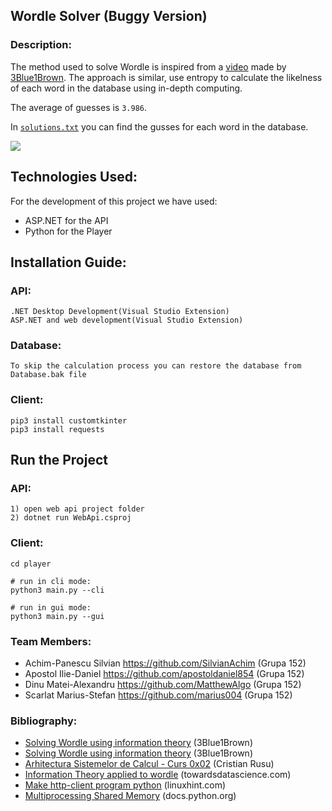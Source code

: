 ## Wordle Solver (Buggy Version)

### Description:

The method used to solve Wordle is inspired from a [video](https://www.youtube.com/watch?v=v68zYyaEmEA) made by 
[3Blue1Brown](https://www.youtube.com/@3blue1brown). The approach is similar, use entropy to calculate the likelness of each word in the database using in-depth computing. 

The average of guesses is ```3.986```. 

In [`solutions.txt`](solutions.txt) you can find the gusses for each word in the database.

<img src="https://user-images.githubusercontent.com/43640455/204130277-b56b2a9a-a1bf-4242-abd8-23f316355bec.png" />

## Technologies Used:
For the development of this project we have used:
- ASP.NET for the API
- Python for the Player

## Installation Guide:

### API:
```
.NET Desktop Development(Visual Studio Extension)
ASP.NET and web development(Visual Studio Extension)
```

### Database:
```
To skip the calculation process you can restore the database from Database.bak file
```

### Client:
```
pip3 install customtkinter
pip3 install requests
```

## Run the Project

### API:
```
1) open web api project folder
2) dotnet run WebApi.csproj
```

### Client:
```
cd player

# run in cli mode:
python3 main.py --cli

# run in gui mode:
python3 main.py --gui
```

### Team Members: 
- Achim-Panescu Silvian  https://github.com/SilvianAchim (Grupa 152)
- Apostol Ilie-Daniel https://github.com/apostoldaniel854 (Grupa 152)
- Dinu Matei-Alexandru https://github.com/MatthewAlgo  (Grupa 152)
- Scarlat Marius-Stefan https://github.com/marius004 (Grupa 152)

### Bibliography:
- [Solving Wordle using information theory](https://www.youtube.com/watch?v=v68zYyaEmEA) (3Blue1Brown)
- [Solving Wordle using information theory](https://www.youtube.com/watch?v=fRed0Xmc2Wg&t=2s&ab_channel=3Blue1Brown) (3Blue1Brown)
- [Arhitectura Sistemelor de Calcul - Curs 0x02](https://cs.unibuc.ro/~crusu/asc/Arhitectura%20Sistemelor%20de%20Calcul%20(ASC)%20-%20Curs%200x02.pdf) (Cristian Rusu)
- [Information Theory applied to wordle](https://towardsdatascience.com/information-theory-applied-to-wordle-b63b34a6538e) (towardsdatascience.com)
- [Make http-client program python](https://linuxhint.com/make-http-client-program-python/) (linuxhint.com)
- [Multiprocessing Shared Memory](https://docs.python.org/3/library/multiprocessing.shared_memory.html) (docs.python.org)
